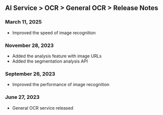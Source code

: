 ## AI Service > OCR > General OCR > Release Notes

### March 11, 2025
* Improved the speed of image recognition

### November 28, 2023
* Added the analysis feature with image URLs
* Added the segmentation analysis API

### September 26, 2023
* Improved the performance of image recognition

### June 27, 2023
* General OCR service released